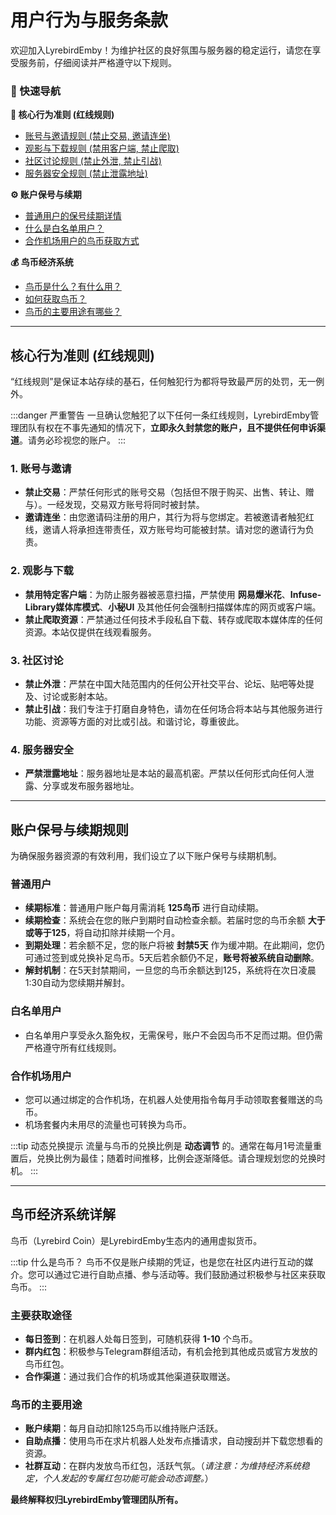 # 用户行为与服务条款

欢迎加入LyrebirdEmby！为维护社区的良好氛围与服务器的稳定运行，请您在享受服务前，仔细阅读并严格遵守以下规则。

### 🧭 快速导航

**📜 核心行为准则 (红线规则)**
* [账号与邀请规则 (禁止交易, 邀请连坐)](#q-account-rules)
* [观影与下载规则 (禁用客户端, 禁止爬取)](#q-usage-rules)
* [社区讨论规则 (禁止外泄, 禁止引战)](#q-community-rules)
* [服务器安全规则 (禁止泄露地址)](#q-security-rules)

**⚙️ 账户保号与续期**
* [普通用户的保号续期详情](#q-normal-user-renewal)
* [什么是白名单用户？](#q-whitelist-user)
* [合作机场用户的鸟币获取方式](#q-partner-user)

**💰 鸟币经济系统**
* [鸟币是什么？有什么用？](#q-what-is-lyrebird-coin)
* [如何获取鸟币？](#q-get-lyrebird-coin)
* [鸟币的主要用途有哪些？](#q-use-lyrebird-coin)

---

## 核心行为准则 (红线规则)

“红线规则”是保证本站存续的基石，任何触犯行为都将导致最严厉的处罚，无一例外。

:::danger 严重警告
一旦确认您触犯了以下任何一条红线规则，LyrebirdEmby管理团队有权在不事先通知的情况下，**立即永久封禁您的账户，且不提供任何申诉渠道**。请务必珍视您的账户。
:::

<a id="q-account-rules"></a>
### 1. 账号与邀请
- **禁止交易**：严禁任何形式的账号交易（包括但不限于购买、出售、转让、赠与）。一经发现，交易双方账号将同时被封禁。
- **邀请连坐**：由您邀请码注册的用户，其行为将与您绑定。若被邀请者触犯红线，邀请人将承担连带责任，双方账号均可能被封禁。请对您的邀请行为负责。

<a id="q-usage-rules"></a>
### 2. 观影与下载
- **禁用特定客户端**：为防止服务器被恶意扫描，严禁使用 **网易爆米花**、**Infuse-Library媒体库模式**、**小秘UI** 及其他任何会强制扫描媒体库的网页或客户端。
- **禁止爬取资源**：严禁通过任何技术手段私自下载、转存或爬取本媒体库的任何资源。本站仅提供在线观看服务。

<a id="q-community-rules"></a>
### 3. 社区讨论
- **禁止外泄**：严禁在中国大陆范围内的任何公开社交平台、论坛、贴吧等处提及、讨论或影射本站。
- **禁止引战**：我们专注于打磨自身特色，请勿在任何场合将本站与其他服务进行功能、资源等方面的对比或引战。和谐讨论，尊重彼此。

<a id="q-security-rules"></a>
### 4. 服务器安全
- **严禁泄露地址**：服务器地址是本站的最高机密。严禁以任何形式向任何人泄露、分享或发布服务器地址。

---

## 账户保号与续期规则

为确保服务器资源的有效利用，我们设立了以下账户保号与续期机制。

<a id="q-normal-user-renewal"></a>
### 普通用户
- **续期标准**：普通用户账户每月需消耗 **125鸟币** 进行自动续期。
- **续期检查**：系统会在您的账户到期时自动检查余额。若届时您的鸟币余额 **大于或等于125**，将自动扣除并续期一个月。
- **到期处理**：若余额不足，您的账户将被 **封禁5天** 作为缓冲期。在此期间，您仍可通过签到或兑换补足鸟币。5天后若余额仍不足，**账号将被系统自动删除**。
- **解封机制**：在5天封禁期间，一旦您的鸟币余额达到125，系统将在次日凌晨1:30自动为您续期并解封。

<a id="q-whitelist-user"></a>
### 白名单用户
- 白名单用户享受永久豁免权，无需保号，账户不会因鸟币不足而过期。但仍需严格遵守所有红线规则。

<a id="q-partner-user"></a>
### 合作机场用户
- 您可以通过绑定的合作机场，在机器人处使用指令每月手动领取套餐赠送的鸟币。
- 机场套餐内未用尽的流量也可转换为鸟币。

:::tip 动态兑换提示
流量与鸟币的兑换比例是 **动态调节** 的。通常在每月1号流量重置后，兑换比例为最佳；随着时间推移，比例会逐渐降低。请合理规划您的兑换时机。
:::

---

## 鸟币经济系统详解

<a id="q-what-is-lyrebird-coin"></a>
鸟币（Lyrebird Coin）是LyrebirdEmby生态内的通用虚拟货币。

:::tip 什么是鸟币？
鸟币不仅是账户续期的凭证，也是您在社区内进行互动的媒介。您可以通过它进行自助点播、参与活动等。我们鼓励通过积极参与社区来获取鸟币。
:::

<a id="q-get-lyrebird-coin"></a>
### 主要获取途径
- **每日签到**：在机器人处每日签到，可随机获得 **1-10** 个鸟币。
- **群内红包**：积极参与Telegram群组活动，有机会抢到其他成员或官方发放的鸟币红包。
- **合作渠道**：通过我们合作的机场或其他渠道获取赠送。

<a id="q-use-lyrebird-coin"></a>
### 鸟币的主要用途
- **账户续期**：每月自动扣除125鸟币以维持账户活跃。
- **自助点播**：使用鸟币在求片机器人处发布点播请求，自动搜刮并下载您想看的资源。
- **社群互动**：在群内发放鸟币红包，活跃气氛。（*请注意：为维持经济系统稳定，个人发起的专属红包功能可能会动态调整。*）

**最终解释权归LyrebirdEmby管理团队所有。**
